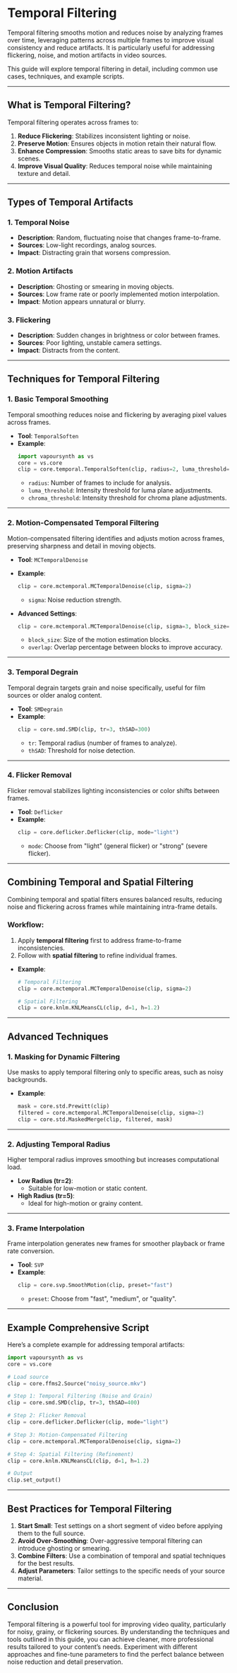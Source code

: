 
# Temporal Filtering

Temporal filtering smooths motion and reduces noise by analyzing frames over time, leveraging patterns across multiple frames to improve visual consistency and reduce artifacts. It is particularly useful for addressing flickering, noise, and motion artifacts in video sources.

This guide will explore temporal filtering in detail, including common use cases, techniques, and example scripts.

---

## What is Temporal Filtering?

Temporal filtering operates across frames to:
1. **Reduce Flickering**: Stabilizes inconsistent lighting or noise.
2. **Preserve Motion**: Ensures objects in motion retain their natural flow.
3. **Enhance Compression**: Smooths static areas to save bits for dynamic scenes.
4. **Improve Visual Quality**: Reduces temporal noise while maintaining texture and detail.

---

## Types of Temporal Artifacts

### 1. **Temporal Noise**
- **Description**: Random, fluctuating noise that changes frame-to-frame.
- **Sources**: Low-light recordings, analog sources.
- **Impact**: Distracting grain that worsens compression.

### 2. **Motion Artifacts**
- **Description**: Ghosting or smearing in moving objects.
- **Sources**: Low frame rate or poorly implemented motion interpolation.
- **Impact**: Motion appears unnatural or blurry.

### 3. **Flickering**
- **Description**: Sudden changes in brightness or color between frames.
- **Sources**: Poor lighting, unstable camera settings.
- **Impact**: Distracts from the content.

---

## Techniques for Temporal Filtering

### 1. **Basic Temporal Smoothing**

Temporal smoothing reduces noise and flickering by averaging pixel values across frames.

- **Tool**: `TemporalSoften`
- **Example**:
  ```python
  import vapoursynth as vs
  core = vs.core
  clip = core.temporal.TemporalSoften(clip, radius=2, luma_threshold=5, chroma_threshold=10)
  ```
  - `radius`: Number of frames to include for analysis.
  - `luma_threshold`: Intensity threshold for luma plane adjustments.
  - `chroma_threshold`: Intensity threshold for chroma plane adjustments.

---

### 2. **Motion-Compensated Temporal Filtering**

Motion-compensated filtering identifies and adjusts motion across frames, preserving sharpness and detail in moving objects.

- **Tool**: `MCTemporalDenoise`
- **Example**:
  ```python
  clip = core.mctemporal.MCTemporalDenoise(clip, sigma=2)
  ```
  - `sigma`: Noise reduction strength.

- **Advanced Settings**:
  ```python
  clip = core.mctemporal.MCTemporalDenoise(clip, sigma=3, block_size=16, overlap=8)
  ```
  - `block_size`: Size of the motion estimation blocks.
  - `overlap`: Overlap percentage between blocks to improve accuracy.

---

### 3. **Temporal Degrain**

Temporal degrain targets grain and noise specifically, useful for film sources or older analog content.

- **Tool**: `SMDegrain`
- **Example**:
  ```python
  clip = core.smd.SMD(clip, tr=3, thSAD=300)
  ```
  - `tr`: Temporal radius (number of frames to analyze).
  - `thSAD`: Threshold for noise detection.

---

### 4. **Flicker Removal**

Flicker removal stabilizes lighting inconsistencies or color shifts between frames.

- **Tool**: `Deflicker`
- **Example**:
  ```python
  clip = core.deflicker.Deflicker(clip, mode="light")
  ```
  - `mode`: Choose from "light" (general flicker) or "strong" (severe flicker).

---

## Combining Temporal and Spatial Filtering

Combining temporal and spatial filters ensures balanced results, reducing noise and flickering across frames while maintaining intra-frame details.

### Workflow:
1. Apply **temporal filtering** first to address frame-to-frame inconsistencies.
2. Follow with **spatial filtering** to refine individual frames.

- **Example**:
  ```python
  # Temporal Filtering
  clip = core.mctemporal.MCTemporalDenoise(clip, sigma=2)

  # Spatial Filtering
  clip = core.knlm.KNLMeansCL(clip, d=1, h=1.2)
  ```

---

## Advanced Techniques

### 1. **Masking for Dynamic Filtering**

Use masks to apply temporal filtering only to specific areas, such as noisy backgrounds.

- **Example**:
  ```python
  mask = core.std.Prewitt(clip)
  filtered = core.mctemporal.MCTemporalDenoise(clip, sigma=2)
  clip = core.std.MaskedMerge(clip, filtered, mask)
  ```

---

### 2. **Adjusting Temporal Radius**

Higher temporal radius improves smoothing but increases computational load.

- **Low Radius (tr=2)**:
  - Suitable for low-motion or static content.
- **High Radius (tr=5)**:
  - Ideal for high-motion or grainy content.

---

### 3. **Frame Interpolation**

Frame interpolation generates new frames for smoother playback or frame rate conversion.

- **Tool**: `SVP`
- **Example**:
  ```python
  clip = core.svp.SmoothMotion(clip, preset="fast")
  ```
  - `preset`: Choose from "fast", "medium", or "quality".

---

## Example Comprehensive Script

Here’s a complete example for addressing temporal artifacts:
```python
import vapoursynth as vs
core = vs.core

# Load source
clip = core.ffms2.Source("noisy_source.mkv")

# Step 1: Temporal Filtering (Noise and Grain)
clip = core.smd.SMD(clip, tr=3, thSAD=400)

# Step 2: Flicker Removal
clip = core.deflicker.Deflicker(clip, mode="light")

# Step 3: Motion-Compensated Filtering
clip = core.mctemporal.MCTemporalDenoise(clip, sigma=2)

# Step 4: Spatial Filtering (Refinement)
clip = core.knlm.KNLMeansCL(clip, d=1, h=1.2)

# Output
clip.set_output()
```

---

## Best Practices for Temporal Filtering

1. **Start Small**: Test settings on a short segment of video before applying them to the full source.
2. **Avoid Over-Smoothing**: Over-aggressive temporal filtering can introduce ghosting or smearing.
3. **Combine Filters**: Use a combination of temporal and spatial techniques for the best results.
4. **Adjust Parameters**: Tailor settings to the specific needs of your source material.

---

## Conclusion

Temporal filtering is a powerful tool for improving video quality, particularly for noisy, grainy, or flickering sources. By understanding the techniques and tools outlined in this guide, you can achieve cleaner, more professional results tailored to your content’s needs. Experiment with different approaches and fine-tune parameters to find the perfect balance between noise reduction and detail preservation.